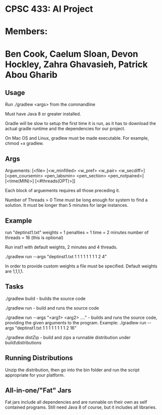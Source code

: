 # CPSC 433: AI Project
# Members:
# Ben Cook, Caelum Sloan, Devon Hockley, Zahra Ghavasieh, Patrick Abou Gharib


## Usage
Run ./gradlew \<args> from the commandline 

Must have Java 8 or greater installed.

Gradle will be slow to setup the first time it is run, as it has to download the actual gradle runtime and the dependencies for our project.

On Mac OS and Linux,  gradlew must be made executable. For example, chmod +x gradlew.


## Args

Arguements: [\<file\> [\<w_minfilled\> \<w_pref\> \<w_pair\> \<w_secdiff\>] [\<pen_coursemin> \<pen_labsmin> \<pen_section> \<pen_notpaired>] [\<time(MIN)>] [\<#threads(OPT)>]]

Each block of arguements requires all those preceding it.

Number of Threads > 0
Time must be long enough for system to find a solution. It must be longer than 5 minutes for large instances.

## Example

run "deptinst1.txt"
weights = 1
penalties = 1
time = 2 minutes
number of threads = 16 (this is optional)

Run inst1 with default weights, 2 minutes and 4 threads.

./gradlew run --args "deptinst1.txt 1 1 1 1 1 1 1 1 2 4"

In order to provide custom weights a file must be specified. Default weights are 1,1,1,1.


## Tasks
./gradlew build - builds the source code

./gradlew run - build and runs the source code

./gradlew run --args "\<arg1\> \<arg2\> ...." - builds and runs the source code, providing the given arguments to the program. Example: ./gradlew run --args "deptinst1.txt 1 1 1 1 1 1 1 1 2 16"

./gradlew distZip - build and zips a runnable distribution under build\distributions


## Running Distributions
Unzip the distribution, then go into the bin folder and run the script appropriate for your platform.


## All-in-one/"Fat" Jars
Fat jars include all dependencies and are runnable on their own as self contained programs. Still need Java 8 of course, but it includes all libraries.
